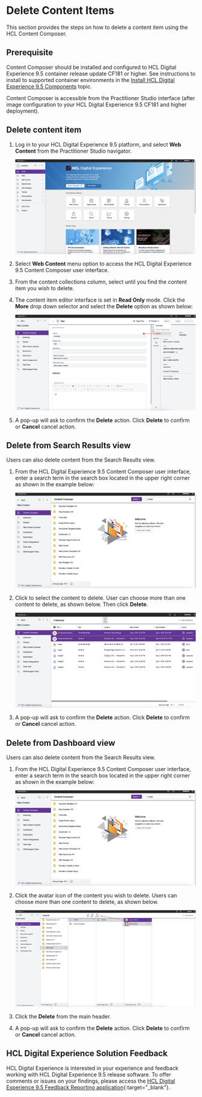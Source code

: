 # Delete Content Items

This section provides the steps on how to delete a content item using the HCL Content Composer.

## Prerequisite

Content Composer should be installed and configured to HCL Digital Experience 9.5 container release update CF181 or higher. See instructions to install to supported container environments in the [Install HCL Digital Experience 9.5 Components](../../installation/install_config_cc_dam.md) topic.

Content Composer is accessible from the Practitioner Studio interface (after image configuration to your HCL Digital Experience 9.5 CF181 and higher deployment).

## Delete content item

1.  Log in to your HCL Digital Experience 9.5 platform, and select **Web Content** from the Practitioner Studio navigator.

    ![Log in to HCL Digital Experience 9.5](../../../../assets/HCL_DX_95_Practitioner_Studio_interface.png)

2.  Select **Web Content** menu option to access the HCL Digital Experience 9.5 Content Composer user interface.

3.  From the content collections column, select until you find the content item you wish to delete.

4.  The content item editor interface is set in **Read Only** mode. Click the **More** drop down selector and select the **Delete** option as shown below:

    ![Delete content template](../../../../assets/delete_content_item_from_hcl_cc.png)

5.  A pop-up will ask to confirm the **Delete** action. Click **Delete** to confirm or **Cancel** cancel action.

## Delete from Search Results view

Users can also delete content from the Search Results view.

1.  From the HCL Digital Experience 9.5 Content Composer user interface, enter a search term in the search box located in the upper right corner as shown in the example below:

    ![Search content in Content Composer](../../../../assets/Search_content_HCL_Content_Composer.png)

2.  Click to select the content to delete. User can choose more than one content to delete, as shown below. Then click **Delete**.

    ![](../../../../assets/Select_to_delete_HCL_Content_Composer_dashboard.png)

3.  A pop-up will ask to confirm the **Delete** action. Click **Delete** to confirm or **Cancel** cancel action.

## Delete from Dashboard view

Users can also delete content from the Search Results view.

1.  From the HCL Digital Experience 9.5 Content Composer user interface, enter a search term in the search box located in the upper right corner as shown in the example below:

    ![Search content in Content Composer](../../../../assets/Search_content_HCL_Content_Composer.png)

2.  Click the avatar icon of the content you wish to delete. Users can choose more than one content to delete, as shown below.

    ![](../../../../assets/Authoring_actions_via_HCL_CC_Dashboard.png)

3.  Click the **Delete** from the main header.

4.  A pop-up will ask to confirm the **Delete** action. Click **Delete** to confirm or **Cancel** cancel action.

## HCL Digital Experience Solution Feedback

HCL Digital Experience is interested in your experience and feedback working with HCL Digital Experience 9.5 release software. To offer comments or issues on your findings, please access the [HCL Digital Experience 9.5 Feedback Reporting application](https://www.hclleap.com/apps/secure/org/app/158bbc7c-f357-4ef0-8023-654dd90780d4/launch/index.html?form=F_Form1){:target="_blank"}.


